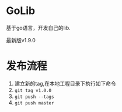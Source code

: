 # GoLib

基于go语言，开发自己的lib.


最新版v1.9.0

# 发布流程 
1. 建立新的tag,在本地工程目录下执行如下命令
2. `git tag v1.0.0`
3. `git push --tags`
4. `git push master`
   
   